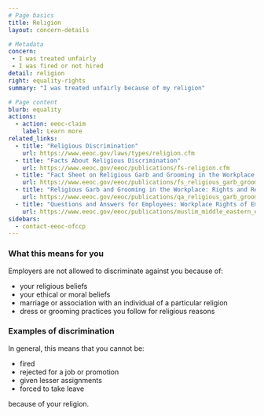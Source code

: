 ```yaml
---
# Page basics
title: Religion
layout: concern-details

# Metadata
concern:
 - I was treated unfairly
 - I was fired or not hired
detail: religion
right: equality-rights
summary: "I was treated unfairly because of my religion"

# Page content
blurb: equality
actions:
  - action: eeoc-claim
    label: Learn more
related_links:
  - title: "Religious Discrimination"
    url: https://www.eeoc.gov/laws/types/religion.cfm
  - title: "Facts About Religious Discrimination"
    url: https://www.eeoc.gov/eeoc/publications/fs-religion.cfm
  - title: "Fact Sheet on Religious Garb and Grooming in the Workplace: Rights and Responsibilities"
    url: https://www.eeoc.gov/eeoc/publications/fs_religious_garb_grooming.cfm
  - title: "Religious Garb and Grooming in the Workplace: Rights and Responsibilities"
    url: https://www.eeoc.gov/eeoc/publications/qa_religious_garb_grooming.cfm
  - title: "Questions and Answers for Employees: Workplace Rights of Employees Who Are, or Are Perceived to Be, Muslim or Middle Eastern"
    url: https://www.eeoc.gov/eeoc/publications/muslim_middle_eastern_employees.cfm
sidebars:
  - contact-eeoc-ofccp
---
```


### What this means for you

Employers are not allowed to discriminate against you because of:

- your religious beliefs
- your ethical or moral beliefs
- marriage or association with an individual of a particular religion
- dress or grooming practices you follow for religious reasons

### Examples of discrimination

In general, this means that you cannot be:

- fired
- rejected for a job or promotion
- given lesser assignments
- forced to take leave

because of your religion.
